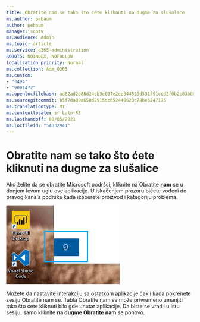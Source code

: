 ```yaml
---
title: Obratite nam se tako što ćete kliknuti na dugme za slušalice
ms.author: pebaum
author: pebaum
manager: scotv
ms.audience: Admin
ms.topic: article
ms.service: o365-administration
ROBOTS: NOINDEX, NOFOLLOW
localization_priority: Normal
ms.collection: Adm_O365
ms.custom:
- "3494"
- "9001472"
ms.openlocfilehash: ad82ad2b88d24cb3e037e2ee844529d531f91ccd2f0b2c83b08ead9df889cc0f
ms.sourcegitcommit: b5f7da89a650d2915dc652449623c78be6247175
ms.translationtype: MT
ms.contentlocale: sr-Latn-RS
ms.lasthandoff: 08/05/2021
ms.locfileid: "54032941"
---
```

# <a name="contact-us-by-clicking-the-headphone-button"></a>Obratite nam se tako što ćete kliknuti na dugme za slušalice

Ako želite da se obratite Microsoft podršci, kliknite na Obratite **nam** se u donjem levom uglu ove aplikacije. U iskačenjem prozoru bićete vođeni do pravog kanala podrške kada izaberete proizvod i kategoriju problema.

![Obratite nam se tako što ćete kliknuti na ikonu slušalice.](media/contact-us-headphone-icon.png)

Možete da nastavite interakciju sa ostatkom aplikacije čak i kada pokrenete sesiju Obratite nam se. Tabla Obratite nam se može privremeno umanjiti tako što ćete kliknuti bilo gde unutar aplikacije. Da biste se vratili u istu sesiju, samo kliknite **na dugme Obratite nam** se ponovo.
